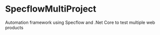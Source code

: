 # SpecflowMultiProject
Automation framework using Specflow and .Net Core to test multiple web products
